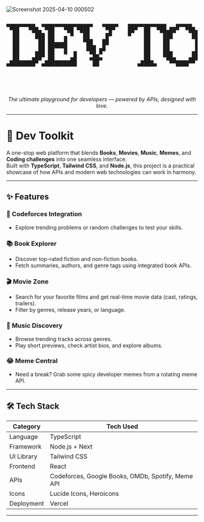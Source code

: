 <a id="top"></a>
![Screenshot 2025-04-10 000502](https://github.com/user-attachments/assets/dafd791a-0804-45e0-8aa1-b19ff06c66f9)

<pre align="center">
                                                                                                             
▀███▀▀▀██▄ ▀███▀▀▀███▀████▀   ▀███▀   ███▀▀██▀▀███ ▄▄█▀▀██▄   ▄▄█▀▀██▄ ▀████▀   ▀████▀ ▀███▀▀████▀██▀▀██▀▀███
  ██    ▀██▄ ██    ▀█  ▀██     ▄█     █▀   ██   ▀███▀    ▀██▄██▀    ▀██▄ ██       ██   ▄█▀    ██ █▀   ██   ▀█
  ██     ▀██ ██   █     ██▄   ▄█           ██    ██▀      ▀███▀      ▀██ ██       ██ ▄█▀      ██      ██     
  ██      ██ ██████      ██▄  █▀           ██    ██        ███        ██ ██       █████▄      ██      ██     
  ██     ▄██ ██   █  ▄   ▀██ █▀            ██    ██▄      ▄███▄      ▄██ ██     ▄ ██  ███     ██      ██     
  ██    ▄██▀ ██     ▄█    ▄██▄             ██    ▀██▄    ▄██▀██▄    ▄██▀ ██    ▄█ ██   ▀██▄   ██      ██     
▄████████▀ ▄██████████     ██            ▄████▄    ▀▀████▀▀   ▀▀████▀▀ ██████████████▄   ███▄████▄  ▄████▄   
                                                                                                             
                                                                                                             

                                                  
</pre>

<p align="center"><i>The ultimate playground for developers — powered by APIs, designed with love.</i></p>

---

# 🚀 Dev Toolkit

A one-stop web platform that blends **Books**, **Movies**, **Music**, **Memes**, and **Coding challenges** into one seamless interface.  
Built with **TypeScript**, **Tailwind CSS**, and **Node.js**, this project is a practical showcase of how APIs and modern web technologies can work in harmony.

---

## ✨ Features

### 🎯 Codeforces Integration
- Explore trending problems or random challenges to test your skills.

### 📚 Book Explorer
- Discover top-rated fiction and non-fiction books.
- Fetch summaries, authors, and genre tags using integrated book APIs.

### 🎬 Movie Zone
- Search for your favorite films and get real-time movie data (cast, ratings, trailers).
- Filter by genres, release years, or language.

### 🎵 Music Discovery
- Browse trending tracks across genres.
- Play short previews, check artist bios, and explore albums.

### 😂 Meme Central
- Need a break? Grab some spicy developer memes from a rotating meme API.

---

## 🛠 Tech Stack

| Category         | Tech Used                     |
|------------------|-------------------------------|
| Language         | TypeScript                    |
| Framework        | Node.js + Next                |
| UI Library       | Tailwind CSS                  |
| Frontend         | React                         |
| APIs             | Codeforces, Google Books, OMDb, Spotify, Meme API |
| Icons            | Lucide Icons, Heroicons       |
| Deployment       | Vercel                        |

---
